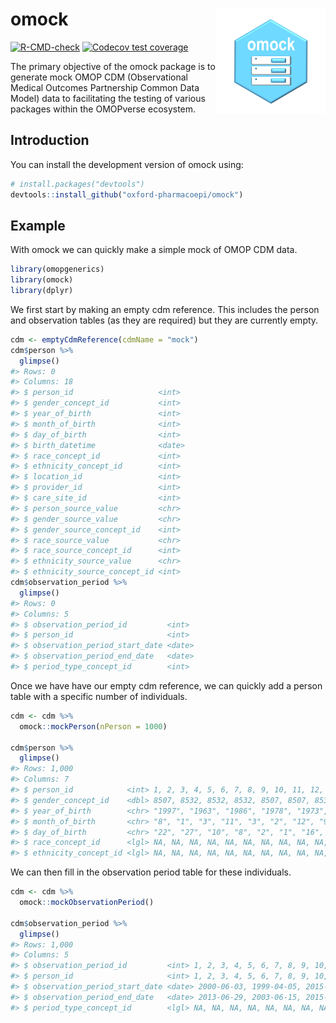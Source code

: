 
<!-- README.md is generated from README.Rmd. Please edit that file -->

# omock <img src="man/figures/logo.png" align="right" height="169"/>

<!-- badges: start -->

[![R-CMD-check](https://github.com/oxford-pharmacoepi/omock/actions/workflows/R-CMD-check.yaml/badge.svg)](https://github.com/oxford-pharmacoepi/omock/actions/workflows/R-CMD-check.yaml)
[![Codecov test
coverage](https://codecov.io/gh/oxford-pharmacoepi/omock/branch/main/graph/badge.svg)](https://app.codecov.io/gh/oxford-pharmacoepi/omock?branch=main)
<!-- badges: end -->

The primary objective of the omock package is to generate mock OMOP CDM
(Observational Medical Outcomes Partnership Common Data Model) data to
facilitating the testing of various packages within the OMOPverse
ecosystem.

## Introduction

You can install the development version of omock using:

``` r
# install.packages("devtools")
devtools::install_github("oxford-pharmacoepi/omock")
```

## Example

With omock we can quickly make a simple mock of OMOP CDM data.

``` r
library(omopgenerics)
library(omock)
library(dplyr)
```

We first start by making an empty cdm reference. This includes the
person and observation tables (as they are required) but they are
currently empty.

``` r
cdm <- emptyCdmReference(cdmName = "mock")
cdm$person %>% 
  glimpse()
#> Rows: 0
#> Columns: 18
#> $ person_id                   <int> 
#> $ gender_concept_id           <int> 
#> $ year_of_birth               <int> 
#> $ month_of_birth              <int> 
#> $ day_of_birth                <int> 
#> $ birth_datetime              <date> 
#> $ race_concept_id             <int> 
#> $ ethnicity_concept_id        <int> 
#> $ location_id                 <int> 
#> $ provider_id                 <int> 
#> $ care_site_id                <int> 
#> $ person_source_value         <chr> 
#> $ gender_source_value         <chr> 
#> $ gender_source_concept_id    <int> 
#> $ race_source_value           <chr> 
#> $ race_source_concept_id      <int> 
#> $ ethnicity_source_value      <chr> 
#> $ ethnicity_source_concept_id <int>
cdm$observation_period %>% 
  glimpse()
#> Rows: 0
#> Columns: 5
#> $ observation_period_id         <int> 
#> $ person_id                     <int> 
#> $ observation_period_start_date <date> 
#> $ observation_period_end_date   <date> 
#> $ period_type_concept_id        <int>
```

Once we have have our empty cdm reference, we can quickly add a person
table with a specific number of individuals.

``` r
cdm <- cdm %>% 
  omock::mockPerson(nPerson = 1000)

cdm$person %>% 
  glimpse()
#> Rows: 1,000
#> Columns: 7
#> $ person_id            <int> 1, 2, 3, 4, 5, 6, 7, 8, 9, 10, 11, 12, 13, 14, 15…
#> $ gender_concept_id    <dbl> 8507, 8532, 8532, 8532, 8507, 8507, 8532, 8532, 8…
#> $ year_of_birth        <chr> "1997", "1963", "1986", "1978", "1973", "1961", "…
#> $ month_of_birth       <chr> "8", "1", "3", "11", "3", "2", "12", "9", "7", "6…
#> $ day_of_birth         <chr> "22", "27", "10", "8", "2", "1", "16", "5", "23",…
#> $ race_concept_id      <lgl> NA, NA, NA, NA, NA, NA, NA, NA, NA, NA, NA, NA, N…
#> $ ethnicity_concept_id <lgl> NA, NA, NA, NA, NA, NA, NA, NA, NA, NA, NA, NA, N…
```

We can then fill in the observation period table for these individuals.

``` r
cdm <- cdm %>% 
  omock::mockObservationPeriod()

cdm$observation_period %>% 
  glimpse()
#> Rows: 1,000
#> Columns: 5
#> $ observation_period_id         <int> 1, 2, 3, 4, 5, 6, 7, 8, 9, 10, 11, 12, 1…
#> $ person_id                     <int> 1, 2, 3, 4, 5, 6, 7, 8, 9, 10, 11, 12, 1…
#> $ observation_period_start_date <date> 2000-06-03, 1999-04-05, 2015-01-15, 198…
#> $ observation_period_end_date   <date> 2013-06-29, 2003-06-15, 2015-10-11, 201…
#> $ period_type_concept_id        <lgl> NA, NA, NA, NA, NA, NA, NA, NA, NA, NA, …
```
